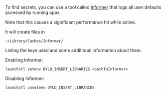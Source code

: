 To find secrets, you can use a tool called [Informer](http://code.google.com/p/blacktree-secrets/downloads/list?q=informer) that logs all user defaults accessed by running apps

Note that this causes a significant performance hit while active.


It will create files in

`~/Library/Caches/Informer/`

Listing the keys used and some additional information about them.


Enabling Informer:

`launchctl setenv DYLD_INSERT_LIBRARIES <pathToInformer>`


Disabling Informer:

`launchctl unsetenv DYLD_INSERT_LIBRARIES`